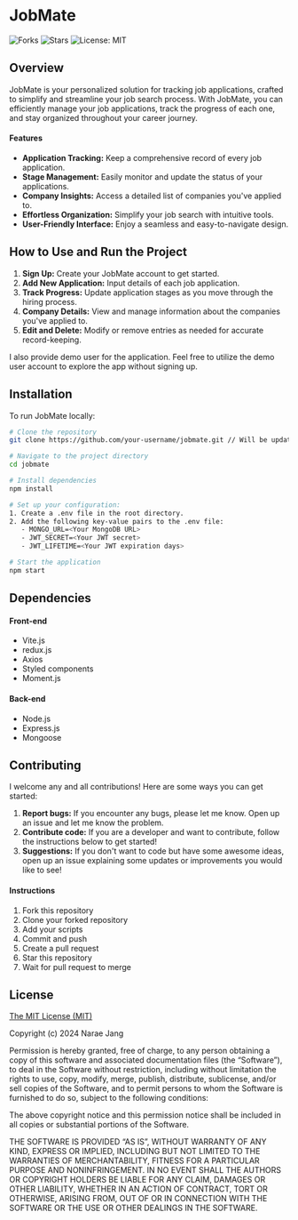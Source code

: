 # JobMate

![Forks](https://img.shields.io/github/forks/NaraeJang/Jobmate)
![Stars](https://img.shields.io/github/stars/NaraeJang/Jobmate)
![License: MIT](https://img.shields.io/badge/License-MIT-yellow.svg)

## Overview

JobMate is your personalized solution for tracking job applications, crafted to simplify and streamline your job search process. With JobMate, you can efficiently manage your job applications, track the progress of each one, and stay organized throughout your career journey.

#### Features

- **Application Tracking:** Keep a comprehensive record of every job application.
- **Stage Management:** Easily monitor and update the status of your applications.
- **Company Insights:** Access a detailed list of companies you've applied to.
- **Effortless Organization:** Simplify your job search with intuitive tools.
- **User-Friendly Interface:** Enjoy a seamless and easy-to-navigate design.

## How to Use and Run the Project

1. **Sign Up:** Create your JobMate account to get started.
2. **Add New Application:** Input details of each job application.
3. **Track Progress:** Update application stages as you move through the hiring process.
4. **Company Details:** View and manage information about the companies you've applied to.
5. **Edit and Delete:** Modify or remove entries as needed for accurate record-keeping.

I also provide demo user for the application. Feel free to utilize the demo user account to explore the app without signing up.

## Installation

To run JobMate locally:

```bash
# Clone the repository
git clone https://github.com/your-username/jobmate.git // Will be updated later.

# Navigate to the project directory
cd jobmate

# Install dependencies
npm install

# Set up your configuration:
1. Create a .env file in the root directory.
2. Add the following key-value pairs to the .env file:
   - MONGO_URL=<Your MongoDB URL>
   - JWT_SECRET=<Your JWT secret>
   - JWT_LIFETIME=<Your JWT expiration days>

# Start the application
npm start
```

## Dependencies

#### Front-end

- Vite.js
- redux.js
- Axios
- Styled components
- Moment.js

#### Back-end

- Node.js
- Express.js
- Mongoose

## Contributing

I welcome any and all contributions! Here are some ways you can get started:

1. **Report bugs:** If you encounter any bugs, please let me know. Open up an issue and let me know the problem.
2. **Contribute code:** If you are a developer and want to contribute, follow the instructions below to get started!
3. **Suggestions:** If you don't want to code but have some awesome ideas, open up an issue explaining some updates or improvements you would like to see!

#### Instructions

1. Fork this repository
2. Clone your forked repository
3. Add your scripts
4. Commit and push
5. Create a pull request
6. Star this repository
7. Wait for pull request to merge

## License

[The MIT License (MIT)](https://opensource.org/licenses/MIT)

Copyright (c) 2024 Narae Jang

Permission is hereby granted, free of charge, to any person obtaining a copy of this software and associated documentation files (the “Software”), to deal in the Software without restriction, including without limitation the rights to use, copy, modify, merge, publish, distribute, sublicense, and/or sell copies of the Software, and to permit persons to whom the Software is furnished to do so, subject to the following conditions:

The above copyright notice and this permission notice shall be included in all copies or substantial portions of the Software.

THE SOFTWARE IS PROVIDED “AS IS”, WITHOUT WARRANTY OF ANY KIND, EXPRESS OR IMPLIED, INCLUDING BUT NOT LIMITED TO THE WARRANTIES OF MERCHANTABILITY, FITNESS FOR A PARTICULAR PURPOSE AND NONINFRINGEMENT. IN NO EVENT SHALL THE AUTHORS OR COPYRIGHT HOLDERS BE LIABLE FOR ANY CLAIM, DAMAGES OR OTHER LIABILITY, WHETHER IN AN ACTION OF CONTRACT, TORT OR OTHERWISE, ARISING FROM, OUT OF OR IN CONNECTION WITH THE SOFTWARE OR THE USE OR OTHER DEALINGS IN THE SOFTWARE.
